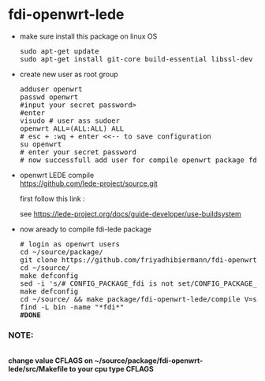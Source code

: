 # fdi-openwrt-lede
<ul>
<li>make sure install this package on linux OS</li>
<pre>
sudo apt-get update
sudo apt-get install git-core build-essential libssl-dev libncurses5-dev unzip gawk zlib1g-dev automake cmake gettext shc
</pre>
<li>create new user as root group</li>
<pre>
adduser openwrt
passwd openwrt
#input your secret password>
#enter
visudo # user ass sudoer
openwrt ALL=(ALL:ALL) ALL
# esc + :wq + enter <<-- to save configuration
su openwrt
# enter your secret password
# now successfull add user for compile openwrt package fdi
</pre>
<li>openwrt LEDE compile</li>
<a href="https://github.com/lede-project/source.git">https://github.com/lede-project/source.git</a>
<p>first follow this link :</p>
<p>see <a href="https://lede-project.org/docs/guide-developer/use-buildsystem">https://lede-project.org/docs/guide-developer/use-buildsystem</a></p>
<li>now aready to compile fdi-lede package</li>
<pre>
# login as openwrt users
cd ~/source/package/
git clone https://github.com/friyadhibiermann/fdi-openwrt-lede.git
cd ~/source/
make defconfig
sed -i 's/# CONFIG_PACKAGE_fdi is not set/CONFIG_PACKAGE_fdi=y/g' .config
make defconfig
cd ~/source/ && make package/fdi-openwrt-lede/compile V=s
find -L bin -name "*fdi*"
<strong>#DONE<strong>
</pre>
</ul>
<h3>NOTE:</h3><br>
<strong>change value CFLAGS on ~/source/package/fdi-openwrt-lede/src/Makefile to your cpu type CFLAGS</stong>
